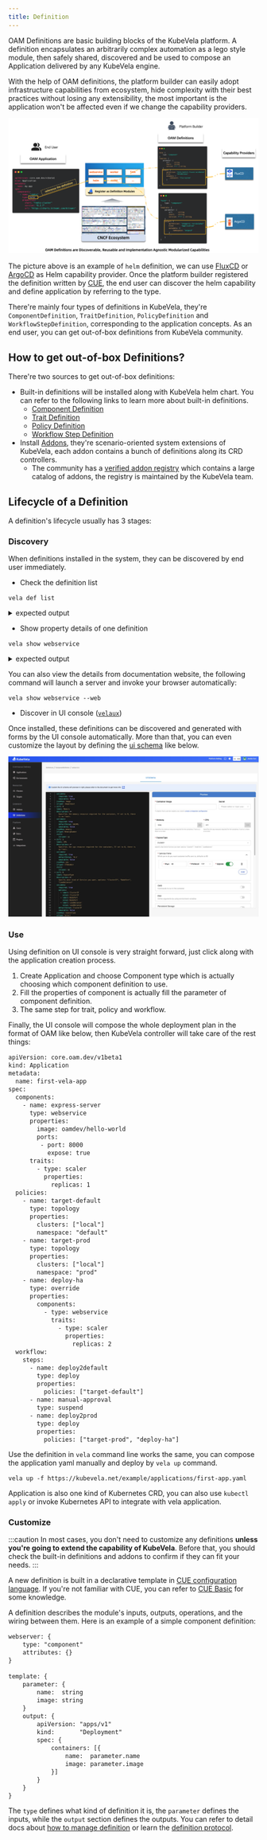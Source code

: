 ```yaml
---
title: Definition
---
```


OAM Definitions are basic building blocks of the KubeVela platform. A definition encapsulates an arbitrarily complex automation as a lego style module, then safely shared, discovered and be used to compose an Application delivered by any KubeVela engine.

With the help of OAM definitions, the platform builder can easily adopt infrastructure capabilities from ecosystem, hide complexity with their best practices without losing any extensibility, the most important is the application won't be affected even if we change the capability providers.

![alt](../resources/definition-cap.png)

The picture above is an example of `helm` definition, we can use [FluxCD](https://fluxcd.io/) or [ArgoCD](https://argo-cd.readthedocs.io/) as Helm capability provider. Once the platform builder registered the definition written by [CUE](https://cuelang.org/), the end user can discover the helm capability and define application by referring to the type.

There're mainly four types of definitions in KubeVela, they're `ComponentDefinition`, `TraitDefinition`, `PolicyDefinition` and `WorkflowStepDefinition`, corresponding to the application concepts. As an end user, you can get out-of-box definitions from KubeVela community.

## How to get out-of-box Definitions?

There're two sources to get out-of-box definitions:

* Built-in definitions will be installed along with KubeVela helm chart. You can refer to the following links to learn more about built-in definitions.
    - [Component Definition](../end-user/components/references)
    - [Trait Definition](../end-user/traits/references)
    - [Policy Definition](../end-user/policies/references)
    - [Workflow Step Definition](../end-user/workflow/built-in-workflow-defs)
* Install [Addons](../reference/addons/overview), they're scenario-oriented system extensions of KubeVela, each addon contains a bunch of definitions along its CRD controllers.
    - The community has a [verified addon registry](https://github.com/kubevela/catalog) which contains a large catalog of addons, the registry is maintained by the KubeVela team.

## Lifecycle of a Definition

A definition's lifecycle usually has 3 stages:

### Discovery

When definitions installed in the system, they can be discovered by end user immediately.

* Check the definition list

```
vela def list
```

<details>
<summary>expected output</summary>

```
NAME                         	TYPE                  	NAMESPACE  	DESCRIPTION
webservice                   	ComponentDefinition   	vela-system	Describes long-running, scalable, containerized services
                             	                      	           	that have a stable network endpoint to receive external
                             	                      	           	network traffic from customers.
gateway                      	TraitDefinition       	vela-system	Enable public web traffic for the component, the ingress API
                             	                      	           	matches K8s v1.20+.
health                       	PolicyDefinition      	vela-system	Apply periodical health checking to the application.
notification                 	WorkflowStepDefinition	vela-system	Send message to webhook
...snip...
```
</details>

* Show property details of one definition

```
vela show webservice
```

<details>
<summary>expected output</summary>

```
# Properties
+------------------+-------------------------------------------------------------------------------------------+-----------------------------------+----------+---------+
|       NAME       |                                        DESCRIPTION                                        |               TYPE                | REQUIRED | DEFAULT |
+------------------+-------------------------------------------------------------------------------------------+-----------------------------------+----------+---------+
| cmd              | Commands to run in the container                                                          | []string                          | false    |         |
| env              | Define arguments by using environment variables                                           | [[]env](#env)                     | false    |         |
| labels           | Specify the labels in the workload                                                        | map[string]string                 | false    |         |
| annotations      | Specify the annotations in the workload                                                   | map[string]string                 | false    |         |
| image            | Which image would you like to use for your service                                        | string                            | true     |         |
| ports            | Which ports do you want customer traffic sent to, defaults to 80                          | [[]ports](#ports)                 | false    |         |
+------------------+-------------------------------------------------------------------------------------------+-----------------------------------+----------+---------+
...snip...
```
</details>

You can also view the details from documentation website, the following command will launch a server and invoke your browser automatically:

```
vela show webservice --web
```

* Discover in UI console ([`velaux`](../reference/addons/velaux))

Once installed, these definitions can be discovered and generated with forms by the UI console automatically. More than that, you can even customize the layout by defining the [ui schema](../reference/ui-schema) like below.

![alt](../resources/customize-def.jpg)


### Use

Using definition on UI console is very straight forward, just click along with the application creation process.

1. Create Application and choose Component type which is actually choosing which component definition to use.
2. Fill the properties of component is actually fill the parameter of component definition.
3. The same step for trait, policy and workflow.

Finally, the UI console will compose the whole deployment plan in the format of OAM like below, then KubeVela controller will take care of the rest things:

```
apiVersion: core.oam.dev/v1beta1
kind: Application
metadata:
  name: first-vela-app
spec:
  components:
    - name: express-server
      type: webservice
      properties:
        image: oamdev/hello-world
        ports:
         - port: 8000
           expose: true
      traits:
        - type: scaler
          properties:
            replicas: 1
  policies:
    - name: target-default
      type: topology
      properties:
        clusters: ["local"]
        namespace: "default"
    - name: target-prod
      type: topology
      properties:
        clusters: ["local"]
        namespace: "prod"
    - name: deploy-ha
      type: override
      properties:
        components:
          - type: webservice
            traits:
              - type: scaler
                properties:
                  replicas: 2
  workflow:
    steps:
      - name: deploy2default
        type: deploy
        properties:
          policies: ["target-default"]
      - name: manual-approval
        type: suspend
      - name: deploy2prod
        type: deploy
        properties:
          policies: ["target-prod", "deploy-ha"]
```

Use the definition in `vela` command line works the same, you can compose the application yaml manually and deploy by `vela up` command.

```
vela up -f https://kubevela.net/example/applications/first-app.yaml
```

Application is also one kind of Kubernetes CRD, you can also use `kubectl apply` or invoke Kubernetes API to integrate with vela application.

### Customize

:::caution
In most cases, you don't need to customize any definitions **unless you're going to extend the capability of KubeVela**. Before that, you should check the built-in definitions and addons to confirm if they can fit your needs.
:::

A new definition is built in a declarative template in [CUE configuration language](https://cuelang.org/). If you're not familiar with CUE, you can refer to [CUE Basic](../platform-engineers/cue/basic) for some knowledge. 

A definition describes the module's inputs, outputs, operations, and the wiring between them. Here is an example of a simple component definition:

```
webserver: {
	type: "component"
	attributes: {}
}

template: {
	parameter: {
		name:  string
		image: string
	}
	output: {
		apiVersion: "apps/v1"
		kind:       "Deployment"
		spec: {
			containers: [{
				name:  parameter.name
				image: parameter.image
			}]
		}
	}
}
```

The `type` defines what kind of definition it is, the `parameter` defines the inputs, while the `output` section defines the outputs.
You can refer to detail docs about [how to manage definition](../platform-engineers/cue/definition-edit) or learn the [definition protocol](../platform-engineers/oam/x-definition).

